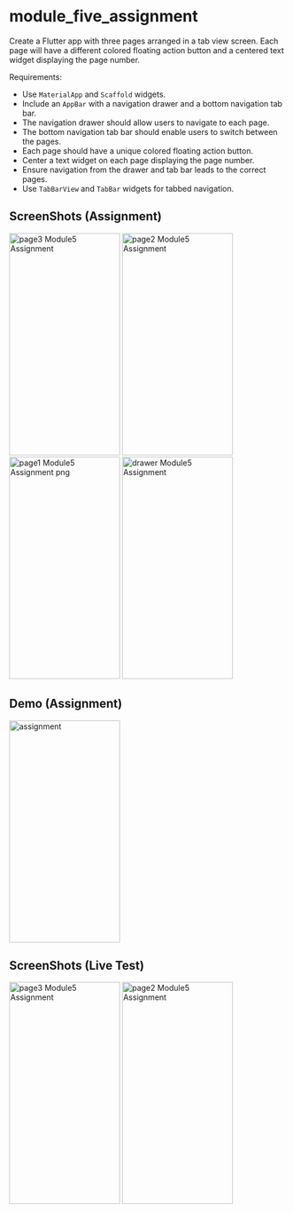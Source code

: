 # module_five_assignment

Create a Flutter app with three pages arranged in a tab view screen. Each page will have a different colored floating action button and a centered text widget displaying the page number.

Requirements:
- Use `MaterialApp` and `Scaffold` widgets.
- Include an `AppBar` with a navigation drawer and a bottom navigation tab bar.
- The navigation drawer should allow users to navigate to each page.
- The bottom navigation tab bar should enable users to switch between the pages.
- Each page should have a unique colored floating action button.
- Center a text widget on each page displaying the page number.
- Ensure navigation from the drawer and tab bar leads to the correct pages.
- Use `TabBarView` and `TabBar` widgets for tabbed navigation.

## **ScreenShots (Assignment)**

<img src="https://github.com/musfique113/Flutter_Practice/assets/53111065/b60dc809-0177-4cfb-a649-1888996b96b9" alt="page3 Module5 Assignment" width="200" height="400">
<img src="https://github.com/musfique113/Flutter_Practice/assets/53111065/511c3b50-c677-415c-9c01-de1dbb82a69a" alt="page2 Module5 Assignment" width="200" height="400">
<img src="https://github.com/musfique113/Flutter_Practice/assets/53111065/008b329d-3d9b-491d-ae13-800c6e07bec0" alt="page1 Module5 Assignment png" width="200" height="400">
<img src="https://github.com/musfique113/Flutter_Practice/assets/53111065/8b76bf37-ef76-4209-ad3b-6922057852d3" alt="drawer Module5 Assignment" width="200" height="400">

## **Demo (Assignment)**

<img src="https://github.com/musfique113/Flutter_Practice/assets/53111065/bf1374e8-f197-4a7c-9fef-998d4bff98e8" alt="assignment" width="200" height="400">


## **ScreenShots (Live Test)**

<img src="https://github.com/musfique113/Flutter_Practice/assets/53111065/67bb49b3-28a2-49cd-8d44-e6e18bc7f38f" alt="page3 Module5 Assignment" width="200" height="400">
<img src="https://github.com/musfique113/Flutter_Practice/assets/53111065/60363ea8-9024-4a70-ae1e-0b4a2ee0351e" alt="page2 Module5 Assignment" width="200" height="400">
